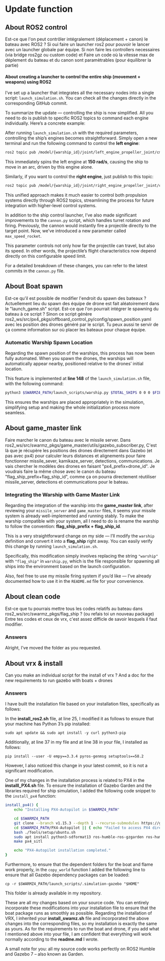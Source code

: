 # Update function
## About ROS2 control
Est-ce que l'on peut contrôler intégralement (déplacement + canon) le bateau avec ROS2 ?
Si oui faire un launcher ros2 pour pouvoir le lancer avec un launcher globale par équipe.
Si non faire les controllers necessaires (via bridge ros2gz ou custom code) et Faire un code où la vitesse max de déplement du bateau et du canon sont paramètrables (pour équilibrer la partie)
#### About creating a launcher to control the entire ship (movement + weapons) using ROS2

I’ve set up a launcher that integrates all the necessary nodes into a single script: `launch_simulation.sh`. You can check all the changes directly in the corresponding GitHub commit.

To summarize the update — controlling the ship is now simplified. All you need to do is publish to specific ROS2 topics to command each engine individually. Here’s a concrete example:

After running `launch_simulation.sh` with the required parameters, controlling the ship’s engines becomes straightforward. Simply open a new terminal and run the following command to control the **left engine**:

```bash
ros2 topic pub /model/{warship_id}/joint/left_engine_propeller_joint/cmd_thrust std_msgs/msg/Float64 "data: 150"
```

This immediately spins the left engine at **150 rad/s**, causing the ship to move in an arc, driven by this engine alone.

Similarly, if you want to control the **right engine**, just publish to this topic:

```bash
ros2 topic pub /model/{warship_id}/joint/right_engine_propeller_joint/cmd_thrust std_msgs/msg/Float64 "data: 150"
```

This unified approach makes it much easier to control both propulsion systems directly through ROS2 topics, streamlining the process for future integration with higher-level control systems.

In addition to the ship control launcher, I’ve also made significant improvements to the `cannon.py` script, which handles turret rotation and firing. Previously, the cannon would instantly fire a projectile directly to the target point. Now, we’ve introduced a new parameter called `max_speed_rocket`.

This parameter controls not only how far the projectile can travel, but also its speed. In other words, the projectile’s flight characteristics now depend directly on this configurable speed limit.

For a detailed breakdown of these changes, you can refer to the latest commits in the `cannon.py` file.
## About Boat spawn
Est-ce qu'il est possible de modifier l'endroit du spawn des bateaux ?
Actuellement lieu du spawn des équipe de drone est fait aléatoirement dans le "launch_game.sh" script. Est-ce que l'on pourrait intégrer le spawning du bateau à ce script ? Sinon ce script génère ros2_ws/src/px4_pkgs/offboard_control_py/config/spawn_position.yaml avec les position des drones généré par le script. Tu peux aussi te servir de ça comme information sur où placer les bateaux pour chaque équipe.

### Automatic Warship Spawn Location

Regarding the spawn position of the warships, this process has now been fully automated. When you spawn the drones, the warships will automatically appear nearby, positioned relative to the drones’ initial location.

This feature is implemented at **line 148** of the `launch_simulation.sh` file, with the following command:

```bash
python3 $SWARMZ4_PATH/launch_scripts/warship.py $TOTAL_SHIPS 0 0 0 $FIELD_LENGTH $(( FIELD_WIDTH - NUM_DRONES_PER_TEAM + 1 )) 3.14159
```

This ensures the warships are placed appropriately in the simulation, simplifying setup and making the whole initialization process more seamless.

## About game_master link
Faire marcher le canon du bateau avec le missile server.
Dans ros2_ws/src/swarmz_pkgs/game_master/utils/gazebo_subscriber.py, C'est là que je récupère les positions des drones directement dans Gazebo (et pas avec px4) pour calculer leurs distances et alignements pour faire fonctionner missile_sever, kamikaze_server, detections, communications. Je vais chercher le modèles des drones en faisant "px4_prefix+drone_id". Je voudrais faire la même chose avec le canon du bateau "flag_ship_prefix+flag_ship_id", comme ça on pourra directement réutiliser missile_server, detections et communications pour le bateau.

### Integrating the Warship with Game Master Link

Regarding the integration of the warship into the **game_master link**, after reviewing your `missile_server` and `game_master` files, it seems your missile system is already well-implemented and running stably. To make the warship compatible with your system, all I need to do is rename the warship to follow the convention: **flag_ship_prefix + flag_ship_id**.

This is a very straightforward change on my side — I’ll modify the `warship` definition and convert it into a **flag_ship** right away. You can easily verify this change by running `launch_simulation.sh`.

Specifically, this modification simply involves replacing the string `"warship"` with `"flag_ship"` in `warship.py`, which is the file responsible for spawning all ships into the environment based on the launch configuration.

Also, feel free to use my missile firing system if you’d like — I’ve already documented how to use it in the `README.md` file for your convenience.
## About clean code

Est-ce que tu pourrais mettre tous les codes relatifs au bateau dans ros2_ws/src/swarmz_pkgs/flag_ship ? (ou refais toi un nouveau package)
Entre tes codes et ceux de vrx, c'est assez difficle de savoir lesquels il faut modifier.
### Answers
Alright, I’ve moved the folder as you requested.

## About vrx & install
Can you make an individual script for the install of vrx ?
And a doc for the new requirements to run gazebo with boats + drones

### Answers
I have built the installation file based on your installation files, specifically as follows:

In the **install_ros2.sh** file, at line 25, I modified it as follows to ensure that your machine has Python 3’s pip installed:
    
    sudo apt update && sudo apt install -y curl python3-pip

Additionally, at line 37 in my file and at line 38 in your file, I installed as follows:

    pip install --user -U empy==3.3.4 pyros-genmsg setuptools==58.2

However, I also noticed this change in your latest commit, so it is not a significant modification.

One of my changes in the installation process is related to PX4 in the **installl_PX4.sh** file. To ensure the installation of Gazebo Garden and the libraries required for ship simulation, I added the following code snippet to the `install_px4` function:

```bash
install_px4() {
    echo "Installing PX4-Autopilot in $SWARMZ4_PATH"

    cd $SWARMZ4_PATH
    git clone --branch v1.15.3 --depth 1 --recurse-submodules https://github.com/PX4/PX4-Autopilot.git
    cd $SWARMZ4_PATH/PX4-Autopilot || { echo "Failed to access PX4 directory"; exit 1; }
    bash ./Tools/setup/ubuntu.sh
    sudo apt install python3-sdformat13 ros-humble-ros-gzgarden ros-humble-xacro -y
    make px4_sitl

    echo "PX4-Autopilot installation completed."
}
```

Furthermore, to ensure that the dependent folders for the boat and flame work properly, in the `copy_world` function I added the following line to ensure that all Gazebo dependency packages can be loaded:

    cp -r $SWARMZ4_PATH/launch_scripts/.simulation-gazebo "$HOME"

This folder is already available in my repository.

These are all my changes based on your source code. You can entirely incorporate these modifications into your installation file to ensure that the boat package runs as smoothly as possible. Regarding the installation of VRX, I inherited your **install_swamz.sh** file and incorporated the above changes into the corresponding files, so my installation is exactly the same as yours. As for the requirements to run the boat and drone, if you add what I mentioned above into your file, I am confident that everything will work normally according to the **readme.md** I wrote.

A small note for you: all my source code works perfectly on ROS2 Humble and Gazebo 7 – also known as Garden.



